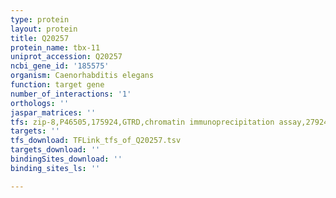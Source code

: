 ```yaml
---
type: protein
layout: protein
title: Q20257
protein_name: tbx-11
uniprot_accession: Q20257
ncbi_gene_id: '185575'
organism: Caenorhabditis elegans
function: target gene
number_of_interactions: '1'
orthologs: ''
jaspar_matrices: ''
tfs: zip-8,P46505,175924,GTRD,chromatin immunoprecipitation assay,27924024%5Buid%5D,No
targets: ''
tfs_download: TFLink_tfs_of_Q20257.tsv
targets_download: ''
bindingSites_download: ''
binding_sites_ls: ''

---
```

